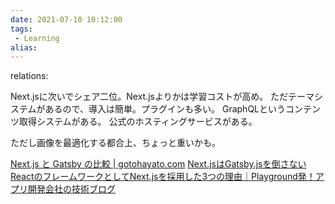 ```yaml
---
date: 2021-07-10 10:12:00
tags:
 - Learning
alias:
---
```

relations:

Next.jsに次いでシェア二位。Next.jsよりかは学習コストが高め。
ただテーマシステムがあるので、導入は簡単。プラグインも多い。
GraphQLというコンテンツ取得システムがある。
公式のホスティングサービスがある。

ただし画像を最適化する都合上、ちょっと重いかも。

[Next.js と Gatsby の比較 \| gotohayato.com](https://gotohayato.com/content/511/)
[Next.jsはGatsby.jsを倒さない](https://zenn.dev/tronperidot/articles/d6e2132367e0445b0536)
[ReactのフレームワークとしてNext.jsを採用した3つの理由｜Playground発！アプリ開発会社の技術ブログ](https://tech.playground.style/javascript/nextjs/)
